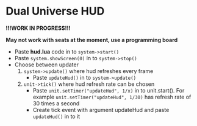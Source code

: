 # Dual Universe HUD

**!!!WORK IN PROGRESS!!!**


**May not work with seats at the moment, use a programming board**


* Paste **hud.lua** code in to `system->start()`
* Paste `system.showScreen(0)` in to `system->stop()`
* Choose between updater 
    1. `system->update()` where hud refreshes every frame
        * Paste `updateHud()` in to `system->update()`
    2. `unit->tick()` where hud refresh rate can be chosen
        * Paste `unit.setTimer("updateHud", 1/x)` in to unit.start(). For example `unit.setTimer("updateHud", 1/30)` has refresh rate of 30 times a second
        * Create tick event with argument updateHud and paste `updateHud()` in to it
